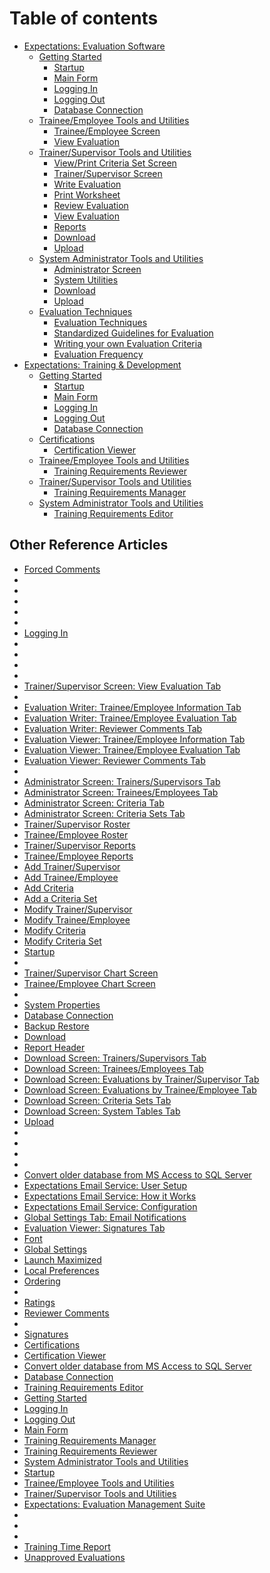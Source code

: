 # Table of contents

* [Expectations: Evaluation Software](README.md)
  * [Getting Started](7d0y.md)
    * [Startup](7jjp.md)
    * [Main Form](7jjr.md)
    * [Logging In](7d2o.md)
    * [Logging Out](7d4g.md)
    * [Database Connection](7mnk.md)
  * [Trainee/Employee Tools and Utilities](trnetool.md)
    * [Trainee/Employee Screen](trneform.md)
    * [View Evaluation](trneview.md)
  * [Trainer/Supervisor Tools and Utilities](7d10.md)
    * [View/Print Criteria Set Screen](7d4l.md)
    * [Trainer/Supervisor Screen](7d68.md)
    * [Write Evaluation](7d80.md)
    * [Print Worksheet](printwor.md)
    * [Review Evaluation](Review1.md)
    * [View Evaluation](7d85.md)
    * [Reports](7d9s.md)
    * [Download](7mr4.md)
    * [Upload](7po0.md)
  * [System Administrator Tools and Utilities](7d12.md)
    * [Administrator Screen](7df4.md)
    * [System Utilities](7mk0.md)
    * [Download](7mr4.md)
    * [Upload](7po0.md)
  * [Evaluation Techniques](7d14.md)
    * [Evaluation Techniques](7pps.md)
    * [Standardized Guidelines for Evaluation](7prk.md)
    * [Writing your own Evaluation Criteria](7ptc.md)
    * [Evaluation Frequency](7pv4.md)
* [Expectations: Training & Development](traindev.md)
  * [Getting Started](tdgets.md)
    * [Startup](tdstart.md)
    * [Main Form](tdmain.md)
    * [Logging In](tdlin.md)
    * [Logging Out](tdlout.md)
    * [Database Connection](tddbconn.md)
  * [Certifications](tdcert.md)
    * [Certification Viewer](tdcert1.md)
  * [Trainee/Employee Tools and Utilities](tdtrnetool.md)
    * [Training Requirements Reviewer](tdreview.md)
  * [Trainer/Supervisor Tools and Utilities](tdtrnstool.md)
    * [Training Requirements Manager](tdmanage.md)
  * [System Administrator Tools and Utilities](tdsatool.md)
    * [Training Requirements Editor](tdedit.md)

## Other Reference Articles

* [Forced Comments](7crq.md)
*
*
*
*
*
* [Logging In](7d2o.md)
*
*
*
*
* [Trainer/Supervisor Screen: View Evaluation Tab](7d85.md)
*
* [Evaluation Writer: Trainee/Employee Information Tab](7dbk.md)
* [Evaluation Writer: Trainee/Employee Evaluation Tab](7dbp.md)
* [Evaluation Writer: Reviewer Comments Tab](7dbq.md)
* [Evaluation Viewer: Trainee/Employee Information Tab](7ddc.md)
* [Evaluation Viewer: Trainee/Employee Evaluation Tab](7ddh.md)
* [Evaluation Viewer: Reviewer Comments Tab](7ddr.md)
*
* [Administrator Screen: Trainers/Supervisors Tab](7dgw.md)
* [Administrator Screen: Trainees/Employees Tab](7g6o.md)
* [Administrator Screen: Criteria Tab](7g8g.md)
* [Administrator Screen: Criteria Sets Tab](7ga8.md)
* [Trainer/Supervisor Roster](7gc0.md)
* [Trainee/Employee Roster](7gds.md)
* [Trainer/Supervisor Reports](7gfk.md)
* [Trainee/Employee Reports](7ghc.md)
* [Add Trainer/Supervisor](7gj4.md)
* [Add Trainee/Employee](7gkw.md)
* [Add Criteria](7gmo.md)
* [Add a Criteria Set](7jcg.md)
* [Modify Trainer/Supervisor](7je8.md)
* [Modify Trainee/Employee](7jg0.md)
* [Modify Criteria](7jhs.md)
* [Modify Criteria Set](7jjk.md)
* [Startup](7jjp.md)
*
* [Trainer/Supervisor Chart Screen](7jsg.md)
* [Trainee/Employee Chart Screen](7mi8.md)
*
* [System Properties](7mls.md)
* [Database Connection](7mnk.md)
* [Backup Restore](7mpc.md)
* [Download](7mr4.md)
* [Report Header](7mrh.md)
* [Download Screen: Trainers/Supervisors Tab](7msw.md)
* [Download Screen: Trainees/Employees Tab](7muo.md)
* [Download Screen: Evaluations by Trainer/Supervisor Tab](7mwg.md)
* [Download Screen: Evaluations by Trainee/Employee Tab](7my8.md)
* [Download Screen: Criteria Sets Tab](7myd.md)
* [Download Screen: System Tables Tab](7mye.md)
* [Upload](7po0.md)
*
*
*
*
* [Convert older database from MS Access to SQL Server](conv.md)
* [Expectations Email Service: User Setup](emailbuslog.md)
* [Expectations Email Service: How it Works](emailguide.md)
* [Expectations Email Service: Configuration](emailinfra.md)
* [Global Settings Tab: Email Notifications](emailstart.md)
* [Evaluation Viewer: Signatures Tab](evlvwsig.md)
* [Font](font.md)
* [Global Settings](globset.md)
* [Launch Maximized](launchmax.md)
* [Local Preferences](locpref.md)
* [Ordering](ordering.md)
*
* [Ratings](ratings.md)
* [Reviewer Comments](revcom.md)
*
* [Signatures](sig.md)
* [Certifications](tdcert.md)
* [Certification Viewer](tdcert1.md)
* [Convert older database from MS Access to SQL Server](tdconv.md)
* [Database Connection](tddbconn.md)
* [Training Requirements Editor](tdedit.md)
* [Getting Started](tdgets.md)
* [Logging In](tdlin.md)
* [Logging Out](tdlout.md)
* [Main Form](tdmain.md)
* [Training Requirements Manager](tdmanage.md)
* [Training Requirements Reviewer](tdreview.md)
* [System Administrator Tools and Utilities](tdsatool.md)
* [Startup](tdstart.md)
* [Trainee/Employee Tools and Utilities](tdtrnetool.md)
* [Trainer/Supervisor Tools and Utilities](tdtrnstool.md)
* [Expectations: Evaluation Management Suite](traindev.md)
*
*
*
* [Training Time Report](trntimrp.md)
* [Unapproved Evaluations](unapprove.md)
